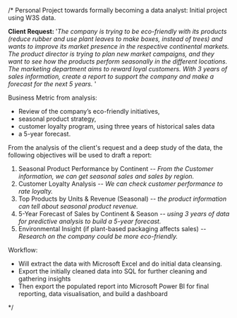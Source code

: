 /*
Personal Project towards formally becoming a data analyst:
Initial project using W3S data. 

<b>Client Request: </b>
'<i>The company is trying to be eco-friendly with its products (reduce rubber and use plant leaves to make boxes, instead of trees) and wants to improve its market presence in the respective continental markets. The product director is trying to plan new market campaigns, and they want to see how the products perform seasonally in the different locations. The marketing department aims to reward loyal customers. With 3 years of sales information, create a report to support the company and make a forecast for the next 5 years. </i>'

Business Metric from analysis: 
- Review of the company’s eco-friendly initiatives, 
- seasonal product strategy, 
- customer loyalty program, using three years of historical sales data 
- a 5-year forecast.
  
From the analysis of the client's request and a deep study of the data, the following objectives will be used to draft a report:
1.	Seasonal Product Performance by Continent                         <i>-- From the Customer information, we can get seasonal sales and sales by region.</i>
2.	Customer Loyalty Analysis                                         <i>-- We can check customer performance to rate loyalty.</i>
3.	Top Products by Units & Revenue (Seasonal)                        <i>-- the product information can tell about seasonal product revenue.</i>
4.	5-Year Forecast of Sales by Continent & Season                    <i>-- using 3 years of data for predictive analysis to build a 5-year forecast.</i>
5.	Environmental Insight (if plant-based packaging affects sales)    <i>-- Research on the company could be more eco-friendly.</i>


Workflow:
- Will extract the data with Microsoft Excel and do initial data cleansing.
- Export the initially cleaned data into SQL for further cleaning and gathering insights
- Then export the populated report into Microsoft Power BI for final reporting, data visualisation, and build a dashboard

*/
